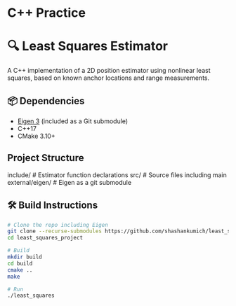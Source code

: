 # C++ Practice
# 🔍 Least Squares Estimator

A C++ implementation of a 2D position estimator using nonlinear least squares, based on known anchor locations and range measurements.

## 📦 Dependencies

- [Eigen 3](https://gitlab.com/libeigen/eigen) (included as a Git submodule)
- C++17
- CMake 3.10+

## Project Structure
include/         # Estimator function declarations
src/             # Source files including main
external/eigen/  # Eigen as a git submodule

## 🛠️ Build Instructions

```bash
# Clone the repo including Eigen
git clone --recurse-submodules https://github.com/shashankumich/least_squares_project.git
cd least_squares_project

# Build
mkdir build
cd build
cmake ..
make

# Run
./least_squares

